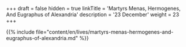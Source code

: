 +++
draft = false
hidden = true
linkTitle = 'Martyrs Menas, Hermogenes,  And Eugraphus of Alexandria'
description = '23 December'
weight = 23
+++

{{% include file="content/en/lives/martyrs-menas-hermogenes-and-eugraphus-of-alexandria.md" %}}
